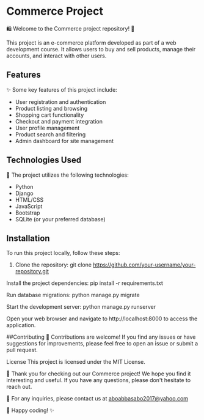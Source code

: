 # Commerce Project

🛍️ Welcome to the Commerce project repository! 🛒

This project is an e-commerce platform developed as part of a web development course. It allows users to buy and sell products, manage their accounts, and interact with other users.

## Features

✨ Some key features of this project include:

- User registration and authentication
- Product listing and browsing
- Shopping cart functionality
- Checkout and payment integration
- User profile management
- Product search and filtering
- Admin dashboard for site management

## Technologies Used

🚀 The project utilizes the following technologies:

- Python
- Django
- HTML/CSS
- JavaScript
- Bootstrap
- SQLite (or your preferred database)

## Installation

To run this project locally, follow these steps:

1. Clone the repository:
    git clone https://github.com/your-username/your-repository.git
    
Install the project dependencies:
    pip install -r requirements.txt

Run database migrations:
    python manage.py migrate

Start the development server:
    python manage.py runserver
    
Open your web browser and navigate to http://localhost:8000 to access the application.

##Contributing
🤝 Contributions are welcome! If you find any issues or have suggestions for improvements, please feel free to open an issue or submit a pull request.

License
This project is licensed under the MIT License.

🎉 Thank you for checking out our Commerce project! We hope you find it interesting and useful. If you have any questions, please don't hesitate to reach out.

💌 For any inquiries, please contact us at aboabbasabo2017@yahoo.com

🌟 Happy coding! ✨
